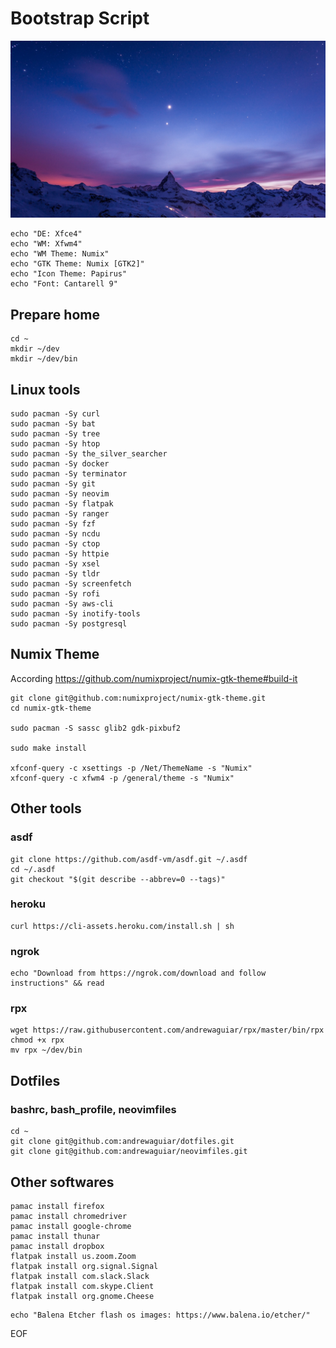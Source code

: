 # Bootstrap Script

![Mountain Background](./mountain.jpg)

```
echo "DE: Xfce4"
echo "WM: Xfwm4"
echo "WM Theme: Numix"
echo "GTK Theme: Numix [GTK2]"
echo "Icon Theme: Papirus"
echo "Font: Cantarell 9"
```

## Prepare home

```
cd ~
mkdir ~/dev
mkdir ~/dev/bin
```

## Linux tools

```
sudo pacman -Sy curl
sudo pacman -Sy bat
sudo pacman -Sy tree
sudo pacman -Sy htop
sudo pacman -Sy the_silver_searcher
sudo pacman -Sy docker
sudo pacman -Sy terminator
sudo pacman -Sy git
sudo pacman -Sy neovim
sudo pacman -Sy flatpak
sudo pacman -Sy ranger
sudo pacman -Sy fzf
sudo pacman -Sy ncdu
sudo pacman -Sy ctop
sudo pacman -Sy httpie
sudo pacman -Sy xsel
sudo pacman -Sy tldr
sudo pacman -Sy screenfetch
sudo pacman -Sy rofi
sudo pacman -Sy aws-cli
sudo pacman -Sy inotify-tools
sudo pacman -Sy postgresql
```

## Numix Theme

According https://github.com/numixproject/numix-gtk-theme#build-it

```
git clone git@github.com:numixproject/numix-gtk-theme.git
cd numix-gtk-theme

sudo pacman -S sassc glib2 gdk-pixbuf2

sudo make install

xfconf-query -c xsettings -p /Net/ThemeName -s "Numix"
xfconf-query -c xfwm4 -p /general/theme -s "Numix"
```

## Other tools

### asdf

```
git clone https://github.com/asdf-vm/asdf.git ~/.asdf
cd ~/.asdf
git checkout "$(git describe --abbrev=0 --tags)"
```

### heroku

```
curl https://cli-assets.heroku.com/install.sh | sh
```

### ngrok

```
echo "Download from https://ngrok.com/download and follow instructions" && read
```

### rpx

```
wget https://raw.githubusercontent.com/andrewaguiar/rpx/master/bin/rpx
chmod +x rpx
mv rpx ~/dev/bin
```

## Dotfiles

### bashrc, bash_profile, neovimfiles

```
cd ~
git clone git@github.com:andrewaguiar/dotfiles.git
git clone git@github.com:andrewaguiar/neovimfiles.git
```

## Other softwares

```
pamac install firefox
pamac install chromedriver
pamac install google-chrome
pamac install thunar
pamac install dropbox
flatpak install us.zoom.Zoom
flatpak install org.signal.Signal
flatpak install com.slack.Slack
flatpak install com.skype.Client
flatpak install org.gnome.Cheese
```

```
echo "Balena Etcher flash os images: https://www.balena.io/etcher/"
```

EOF
